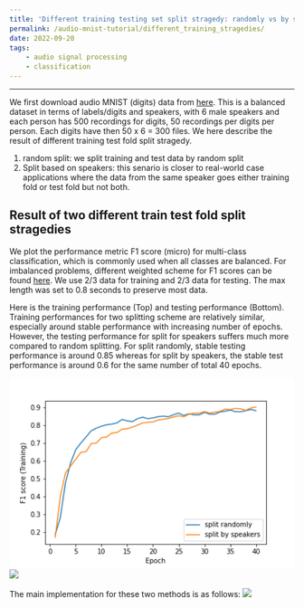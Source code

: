 ```yaml
---
title: 'Different training testing set split stragedy: randomly vs by speakers'
permalink: /audio-mnist-tutorial/different_training_stragedies/
date: 2022-09-20
tags:
    - audio signal processing
    - classification
---
```


---

<!--
Audio MNIST data description and statistic analysis on durations
---
-->
We first download audio MNIST (digits) data from [here](https://www.kaggle.com/datasets/alanchn31/free-spoken-digits).  This is a balanced dataset in terms of labels/digits and speakers, with 6 male speakers and each person has 500 recordings for digits, 50 recordings per digits per person. Each digits have then 50 x 6 = 300 files.
We here describe the result of different training test fold split stragedy.

1. random split: we split training and test data by random split 
2. Split based on speakers: this senario is closer to real-world case applications where the data from the same speaker goes either training fold or test fold but not both.

Result of two different train test fold split stragedies
---


We plot the performance metric F1 score (micro) for multi-class classification, which is commonly used when all classes are balanced. For imbalanced problems, different weighted scheme for F1 scores can be found [here](https://towardsdatascience.com/micro-macro-weighted-averages-of-f1-score-clearly-explained-b603420b292f). We use 2/3 data for training and 2/3 data for testing. The max length was set to 0.8 seconds to preserve most data.

Here is the training performance (Top) and testing performance (Bottom). Training performances for two splitting scheme are relatively similar, especially around stable performance with increasing number of epochs. However, the testing performance for split for speakers suffers much more compared to random splitting. For split randomly, stable testing performance is around 0.85 whereas for split by speakers, the stable test performance is around 0.6 for the same number of total 40 epochs.

<img src='./audio_mnist_posts/figures/two_train_test_split_methods_train.png' width = '600'>



<img src='figures/two_train_test_split_methods_test.png' width = '600'>



The main implementation for these two methods is as follows:
<img src='figures/train_test_split_methods.PNG' width = '600'>

